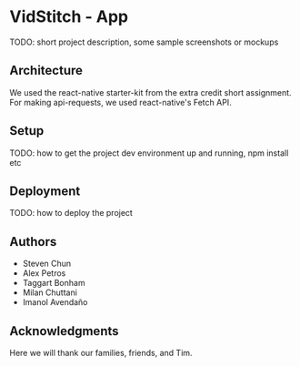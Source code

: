 # VidStitch - App

TODO: short project description, some sample screenshots or mockups

## Architecture

We used the react-native starter-kit from the extra credit short assignment. For making api-requests, we used react-native's Fetch API.

## Setup

TODO: how to get the project dev environment up and running, npm install etc

## Deployment

TODO: how to deploy the project

## Authors

* Steven Chun
* Alex Petros
* Taggart Bonham
* Milan Chuttani
* Imanol Avendaño

## Acknowledgments

Here we will thank our families, friends, and Tim.
